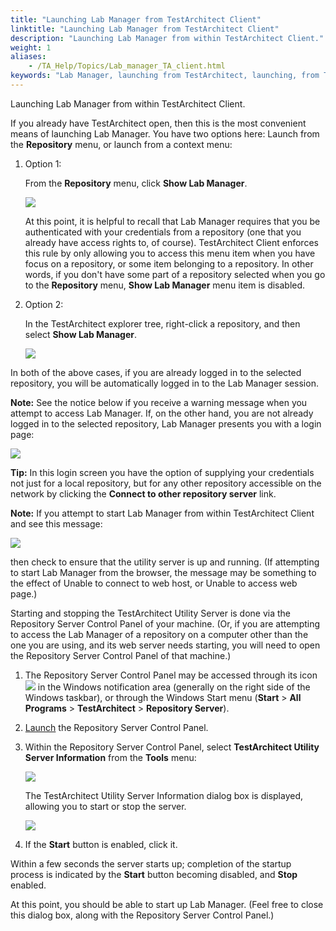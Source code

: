 ```yaml
--- 
title: "Launching Lab Manager from TestArchitect Client"
linktitle: "Launching Lab Manager from TestArchitect Client"
description: "Launching Lab Manager from within TestArchitect Client."
weight: 1
aliases: 
    - /TA_Help/Topics/Lab_manager_TA_client.html
keywords: "Lab Manager, launching from TestArchitect, launching, from TestArchitect"
---
```


Launching Lab Manager from within TestArchitect Client.

If you already have TestArchitect open, then this is the most convenient means of launching Lab Manager. You have two options here: Launch from the **Repository** menu, or launch from a context menu:

1.  Option 1:

    From the **Repository** menu, click **Show Lab Manager**.

    ![](/images/TA_Help/Images/ug_labmanager02.png)

    At this point, it is helpful to recall that Lab Manager requires that you be authenticated with your credentials from a repository \(one that you already have access rights to, of course\). TestArchitect Client enforces this rule by only allowing you to access this menu item when you have focus on a repository, or some item belonging to a repository. In other words, if you don't have some part of a repository selected when you go to the **Repository** menu, **Show Lab Manager** menu item is disabled.

2.  Option 2:

    In the TestArchitect explorer tree, right-click a repository, and then select **Show Lab Manager**.

    ![](/images/TA_Help/Images/ug_labmanager03.png)


In both of the above cases, if you are already logged in to the selected repository, you will be automatically logged in to the Lab Manager session.

**Note:** See the notice below if you receive a warning message when you attempt to access Lab Manager. If, on the other hand, you are not already logged in to the selected repository, Lab Manager presents you with a login page:

![](/images/TA_Help/Images/ug_labmanager04.png)

**Tip:** In this login screen you have the option of supplying your credentials not just for a local repository, but for any other repository accessible on the network by clicking the **Connect to other repository server** link.

**Note:** If you attempt to start Lab Manager from within TestArchitect Client and see this message:

![](/images/TA_Help/Images/ug_err_utility_server_unavailable.png)

then check to ensure that the utility server is up and running. \(If attempting to start Lab Manager from the browser, the message may be something to the effect of Unable to connect to web host, or Unable to access web page.\)

Starting and stopping the TestArchitect Utility Server is done via the Repository Server Control Panel of your machine. \(Or, if you are attempting to access the Lab Manager of a repository on a computer other than the one you are using, and its web server needs starting, you will need to open the Repository Server Control Panel of that machine.\)

1.  The Repository Server Control Panel may be accessed through its icon ![](/images/TA_Help/Images/admin_RS_icn_RSrunning.png) in the Windows notification area \(generally on the right side of the Windows taskbar\), or through the Windows Start menu \(**Start** \> **All Programs** \> **TestArchitect** \> **Repository Server**\).
2.  [Launch](/TA_Administration/Topics/Repo_server_management_launching.html) the Repository Server Control Panel.
3.  Within the Repository Server Control Panel, select **TestArchitect Utility Server Information** from the **Tools** menu:

    ![](/images/TA_Help/Images/DB_1.png)

    The TestArchitect Utility Server Information dialog box is displayed, allowing you to start or stop the server.

    ![](/images/TA_Help/Images/DB_2.png)

4.  If the **Start** button is enabled, click it.

Within a few seconds the server starts up; completion of the startup process is indicated by the **Start** button becoming disabled, and **Stop** enabled.

At this point, you should be able to start up Lab Manager. \(Feel free to close this dialog box, along with the Repository Server Control Panel.\)



